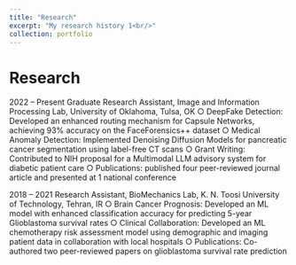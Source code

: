 ```yaml
---
title: "Research"
excerpt: "My research history 1<br/>"
collection: portfolio
---
```

Research
====

2022 – Present Graduate Research Assistant, Image and Information Processing Lab, University of Oklahoma, Tulsa, OK
○ DeepFake Detection: Developed an enhanced routing mechanism for Capsule Networks, achieving 93% accuracy on the
FaceForensics++ dataset
○ Medical Anomaly Detection: Implemented Denoising Diffusion Models for pancreatic cancer segmentation using label-free
CT scans
○ Grant Writing: Contributed to NIH proposal for a Multimodal LLM advisory system for diabetic patient care
○ Publications: published four peer-reviewed journal article and presented at 1 national conference

2018 – 2021 Research Assistant, BioMechanics Lab, K. N. Toosi University of Technology, Tehran, IR
○ Brain Cancer Prognosis: Developed an ML model with enhanced classification accuracy for predicting 5-year Glioblastoma
survival rates
○ Clinical Collaboration: Developed an ML chemotherapy risk assessment model using demographic and imaging patient data in
collaboration with local hospitals
○ Publications: Co-authored two peer-reviewed papers on glioblastoma survival rate prediction

